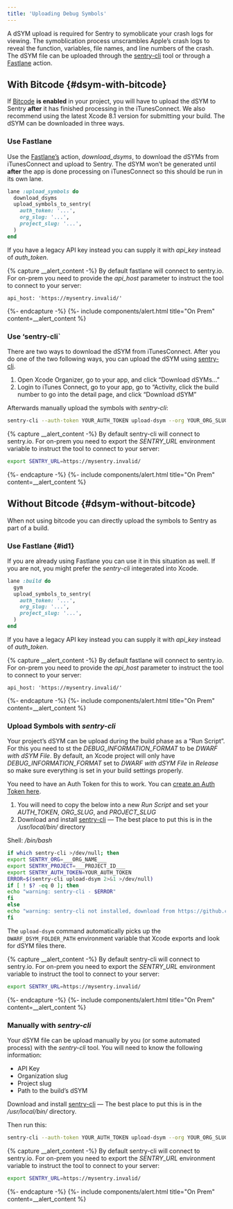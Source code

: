 ```yaml
---
title: 'Uploading Debug Symbols'
---
```


A dSYM upload is required for Sentry to symoblicate your crash logs for viewing. The symoblication process unscrambles Apple’s crash logs to reveal the function, variables, file names, and line numbers of the crash. The dSYM file can be uploaded through the [sentry-cli](https://github.com/getsentry/sentry-cli) tool or through a [Fastlane](https://fastlane.tools/) action.

## With Bitcode {#dsym-with-bitcode}

If [Bitcode](https://developer.apple.com/library/ios/documentation/IDEs/Conceptual/AppDistributionGuide/AppThinning/AppThinning.html#//apple_ref/doc/uid/TP40012582-CH35-SW2) **is enabled** in your project, you will have to upload the dSYM to Sentry **after** it has finished processing in the iTunesConnect. We also recommend using the latest Xcode 8.1 version for submitting your build. The dSYM can be downloaded in three ways.

### Use Fastlane

Use the [Fastlane’s](https://github.com/fastlane/fastlane) action, _download_dsyms_, to download the dSYMs from iTunesConnect and upload to Sentry. The dSYM won’t be generated until **after** the app is done processing on iTunesConnect so this should be run in its own lane.

```ruby
lane :upload_symbols do
  download_dsyms
  upload_symbols_to_sentry(
    auth_token: '...',
    org_slug: '...',
    project_slug: '...',
  )
end
```

If you have a legacy API key instead you can supply it with _api_key_ instead of _auth_token_.

{% capture __alert_content -%}
By default fastlane will connect to sentry.io. For on-prem you need to provide the _api_host_ parameter to instruct the tool to connect to your server:

```
api_host: 'https://mysentry.invalid/'
```
{%- endcapture -%}
{%- include components/alert.html
  title="On Prem"
  content=__alert_content
%}

### Use ‘sentry-cli`

There are two ways to download the dSYM from iTunesConnect. After you do one of the two following ways, you can upload the dSYM using [sentry-cli](https://github.com/getsentry/sentry-cli/releases).

1.  Open Xcode Organizer, go to your app, and click “Download dSYMs...”
2.  Login to iTunes Connect, go to your app, go to “Activity, click the build number to go into the detail page, and click “Download dSYM”

Afterwards manually upload the symbols with _sentry-cli_:

```bash
sentry-cli --auth-token YOUR_AUTH_TOKEN upload-dsym --org YOUR_ORG_SLUG --project YOUR_PROJECT_SLUG PATH_TO_DSYMS
```

{% capture __alert_content -%}
By default sentry-cli will connect to sentry.io. For on-prem you need to export the _SENTRY_URL_ environment variable to instruct the tool to connect to your server:

```bash
export SENTRY_URL=https://mysentry.invalid/
```
{%- endcapture -%}
{%- include components/alert.html
  title="On Prem"
  content=__alert_content
%}

## Without Bitcode {#dsym-without-bitcode}

When not using bitcode you can directly upload the symbols to Sentry as part of a build.

### Use Fastlane {#id1}

If you are already using Fastlane you can use it in this situation as well. If you are not, you might prefer the _sentry-cli_ integerated into Xcode.

```ruby
lane :build do
  gym
  upload_symbols_to_sentry(
    auth_token: '...',
    org_slug: '...',
    project_slug: '...',
  )
end
```

If you have a legacy API key instead you can supply it with _api_key_ instead of _auth_token_.

{% capture __alert_content -%}
By default fastlane will connect to sentry.io. For on-prem you need to provide the _api_host_ parameter to instruct the tool to connect to your server:

```
api_host: 'https://mysentry.invalid/'
```
{%- endcapture -%}
{%- include components/alert.html
  title="On Prem"
  content=__alert_content
%}

<!-- WIZARD -->
### Upload Symbols with _sentry-cli_

Your project’s dSYM can be upload during the build phase as a “Run Script”. For this you need to st the _DEBUG_INFORMATION_FORMAT_ to be _DWARF with dSYM File_. By default, an Xcode project will only have _DEBUG_INFORMATION_FORMAT_ set to _DWARF with dSYM File_ in _Release_ so make sure everything is set in your build settings properly.

You need to have an Auth Token for this to work. You can [create an Auth Token here](https://sentry.io/api/).

1.  You will need to copy the below into a new _Run Script_ and set your _AUTH_TOKEN_, _ORG_SLUG_, and _PROJECT_SLUG_
2.  Download and install [sentry-cli](https://github.com/getsentry/sentry-cli/releases) — The best place to put this is in the _/usr/local/bin/_ directory

Shell: _/bin/bash_

```bash
if which sentry-cli >/dev/null; then
export SENTRY_ORG=___ORG_NAME___
export SENTRY_PROJECT=___PROJECT_ID___
export SENTRY_AUTH_TOKEN=YOUR_AUTH_TOKEN
ERROR=$(sentry-cli upload-dsym 2>&1 >/dev/null)
if [ ! $? -eq 0 ]; then
echo "warning: sentry-cli - $ERROR"
fi
else
echo "warning: sentry-cli not installed, download from https://github.com/getsentry/sentry-cli/releases"
fi
```

The `upload-dsym` command automatically picks up the `DWARF_DSYM_FOLDER_PATH` environment variable that Xcode exports and look for dSYM files there.

{% capture __alert_content -%}
By default sentry-cli will connect to sentry.io. For on-prem you need to export the _SENTRY_URL_ environment variable to instruct the tool to connect to your server:

```bash
export SENTRY_URL=https://mysentry.invalid/
```
{%- endcapture -%}
{%- include components/alert.html
  title="On Prem"
  content=__alert_content
%}
<!-- ENDWIZARD -->

### Manually with _sentry-cli_

Your dSYM file can be upload manually by you (or some automated process) with the _sentry-cli_ tool. You will need to know the following information:

-   API Key
-   Organization slug
-   Project slug
-   Path to the build’s dSYM

Download and install [sentry-cli](https://github.com/getsentry/sentry-cli/releases) — The best place to put this is in the _/usr/local/bin/_ directory.

Then run this:

```bash
sentry-cli --auth-token YOUR_AUTH_TOKEN upload-dsym --org YOUR_ORG_SLUG --project YOUR_PROJECT_SLUG PATH_TO_DSYMS
```

{% capture __alert_content -%}
By default sentry-cli will connect to sentry.io. For on-prem you need to export the _SENTRY_URL_ environment variable to instruct the tool to connect to your server:

```bash
export SENTRY_URL=https://mysentry.invalid/
```
{%- endcapture -%}
{%- include components/alert.html
  title="On Prem"
  content=__alert_content
%}
